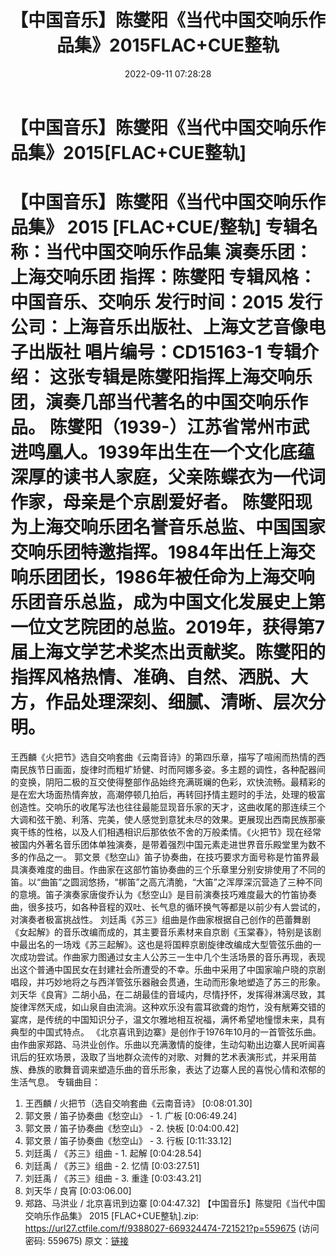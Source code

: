 ﻿---
title: 【中国音乐】陈燮阳《当代中国交响乐作品集》2015FLAC+CUE整轨
date: 2022-09-11 07:28:28
categories: 古典音乐、新世纪、纯音雅乐
tags: 纯音雅乐
---
# 【中国音乐】陈燮阳《当代中国交响乐作品集》2015[FLAC+CUE整轨]

【中国音乐】陈燮阳《当代中国交响乐作品集》 2015 [FLAC+CUE/整轨]
专辑名称：当代中国交响乐作品集
演奏乐团：上海交响乐团
指挥：陈燮阳
专辑风格：中国音乐、交响乐
发行时间：2015
发行公司：上海音乐出版社、上海文艺音像电子出版社
唱片编号：CD15163-1
专辑介绍：
这张专辑是陈燮阳指挥上海交响乐团，演奏几部当代著名的中国交响乐作品。
陈燮阳（1939-）江苏省常州市武进鸣凰人。1939年出生在一个文化底蕴深厚的读书人家庭，父亲陈蝶衣为一代词作家，母亲是个京剧爱好者。
陈燮阳现为上海交响乐团名誉音乐总监、中国国家交响乐团特邀指挥。1984年出任上海交响乐团团长，1986年被任命为上海交响乐团音乐总监，成为中国文化发展史上第一位文艺院团的总监。2019年，获得第7届上海文学艺术奖杰出贡献奖。陈燮阳的指挥风格热情、准确、自然、洒脱、大方，作品处理深刻、细腻、清晰、层次分明。
==========================
王西麟《火把节》选自交响套曲《云南音诗》的第四乐章，描写了喧闹而热情的西南民族节日画面，旋律时而粗圹矫健、时而阿娜多姿。多主题的调性，各种配器间的变换，阴阳二极的互交使得整部作品始终充满斑斓的色彩，欢快流畅。最精彩的是在宏大场面热情奔放，高潮停顿几拍后，再转回抒情主题时的手法，处理的极富创造性。交响乐的收尾写法也往往最能显现音乐家的天才，这曲收尾的那连续三个大调和弦干脆、利落、完美，使人感觉到意犹未尽的效果。更展现出西南民族那豪爽干练的性格，以及人们相遇相识后那依依不舍的万般柔情。《火把节》现在经常被国内外著名音乐团体单独演奏，是带着强烈中国元素走进世界音乐殿堂里为数不多的作品之一。
郭文景《愁空山》笛子协奏曲，在技巧要求方面号称是竹笛界最具演奏难度的曲目。作曲家在这部竹笛协奏曲的三个乐章里分别安排使用了不同的笛。以“曲笛”之圆润悠扬，“梆笛”之高亢清脆，“大笛”之浑厚深沉营造了三种不同的意境。笛子演奏家唐俊乔认为《愁空山》是目前演奏技巧难度最大的竹笛协奏曲，很多技巧，如各种音程的双吐、长气息的循环换气等都是以前少有人尝试的，对演奏者极富挑战性。
刘廷禹《苏三》组曲是作曲家根据自己创作的芭蕾舞剧《女起解》的音乐改编而成的，其主要音乐素材来自京剧《玉棠春》，特别是该剧中最出名的一场戏《苏三起解》。这也是将国粹京剧旋律改编成大型管弦乐曲的一次成功尝试。作曲家力图通过女主人公苏三一生中几个生活场景的音乐再现，表现出这个普通中国民女在封建社会所遭受的不幸。乐曲中采用了中国家喻户晓的京剧唱段，并巧妙地将之与西洋管弦乐器融会贯通，生动而形象地塑造了苏三的形象。
刘天华《良宵》二胡小品，在二胡最佳的音域内，尽情抒怀，发挥得淋漓尽致，其旋律浑然天成，如山泉自由流淌。这种欢乐没有震耳欲聋的炮竹，没有觥筹交错的宴席，是传统的中国知识分子，温文尔雅地相互祝福，满怀希望地憧憬未来，具有典型的中国式特点。
《北京喜讯到边寨》是创作于1976年10月的一首管弦乐曲。由作曲家郑路、马洪业创作。乐曲以充满激情的旋律，生动勾勒出边寨人民听闻喜讯后的狂欢场景，汲取了当地群众流传的对歌、对舞的艺术表演形式，并采用苗族、彝族的歌舞音调来塑造乐曲的音乐形象，表达了边寨人民的喜悦心情和浓郁的生活气息。
专辑曲目：
01. 王西麟 / 火把节（选自交响套曲《云南音诗》
[0:08:01.30]
02. 郭文景 / 笛子协奏曲《愁空山》 - 1. 广板
[0:06:49.24]
03. 郭文景 / 笛子协奏曲《愁空山》 - 2. 快板
[0:04:00.42]
04. 郭文景 / 笛子协奏曲《愁空山》 - 3. 行板
[0:11:33.12]
05. 刘廷禹 / 《苏三》组曲 - 1. 起解
[0:04:28.54]
06. 刘廷禹 / 《苏三》组曲 - 2. 忆情
[0:03:27.51]
07. 刘廷禹 / 《苏三》组曲 - 3. 重逢
[0:03:43.21]
08. 刘天华 / 良宵
[0:03:06.00]
09. 郑路、马洪业 / 北京喜讯到边寨
[0:04:47.32]
【中国音乐】陈燮阳《当代中国交响乐作品集》 2015
[FLAC+CUE整轨].zip: https://url27.ctfile.com/f/9388027-669324474-721521?p=559675
(访问密码: 559675)
原文：[链接](https://blog.sina.com.cn/s/blog_1647c7e7601030zcj.html)